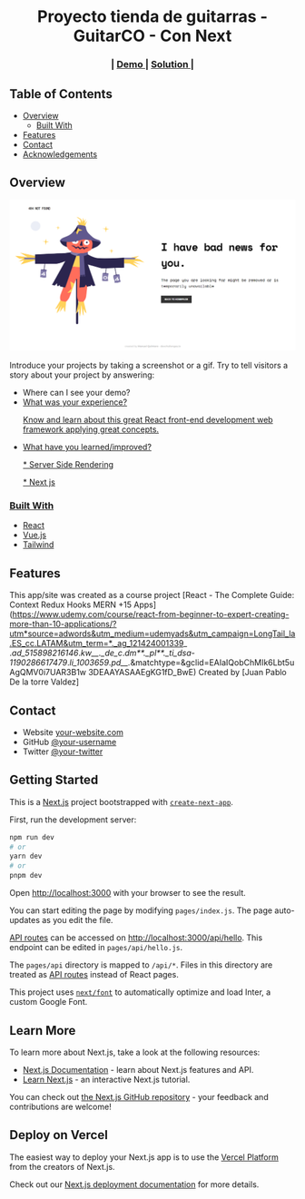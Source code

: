 <!-- Please update value in the {}  -->

<h1 align="center">Proyecto tienda de guitarras - GuitarCO - Con Next</h1>

<div align="center">
  <h3>
  <span> | </span>
    <a href="https://guitarco-next.vercel.app/">
      Demo
    </a>
    <span> | </span>
    <a href="https://github.com/Mluz1123/guitarco-next">
      Solution
    </a>
    <span> | </span>
  </h3>
</div>

<!-- TABLE OF CONTENTS -->

## Table of Contents

- [Overview](#overview)
  - [Built With](#built-with)
- [Features](#features)
- [Contact](#contact)
- [Acknowledgements](#acknowledgements)

<!-- OVERVIEW -->

## Overview

![screenshot](https://github.com/Mluz1123/404-not-found/blob/main/img/Overview.PNG)

Introduce your projects by taking a screenshot or a gif. Try to tell visitors a story about your project by answering:

- Where can I see your demo?
  <a href="https://guitarco-next.vercel.app/">
- What was your experience?
    <P>Know and learn about this great React front-end development web framework applying great concepts.</P>
- What have you learned/improved?
    <p>* Server Side Rendering</p>
    <p>* Next js</p>

### Built With

<!-- This section should list any major frameworks that you built your project using. Here are a few examples.-->

- [React](https://reactjs.org/)
- [Vue.js](https://vuejs.org/)
- [Tailwind](https://tailwindcss.com/)

## Features

<!-- List the features of your application or follow the template. Don't share the figma file here :) -->

This app/site was created as a course project [React - The Complete Guide: Context Redux Hooks MERN +15 Apps](https://www.udemy.com/course/react-from-beginner-to-expert-creating-more-than-10-applications/?utm*source=adwords&utm_medium=udemyads&utm_campaign=LongTail_la.ES_cc.LATAM&utm_term=*._ag_121424001339_ ._ad_515898216146_._kw\_\_.\_de_c_._dm**.\_pl**.\_ti_dsa-1190286617479_._li_1003659_._pd\_\_._&matchtype=&gclid=EAIaIQobChMIk6Lbt5uAgQMV0i7UAR3B1w 3DEAAYASAAEgKG1fD_BwE) Created by [Juan Pablo De la torre Valdez]

## Contact

- Website [your-website.com](https://{your-web-site-link})
- GitHub [@your-username](https://github.com/Mluz1123)
- Twitter [@your-twitter](https://{twitter.com/your-username})

## Getting Started

This is a [Next.js](https://nextjs.org/) project bootstrapped with [`create-next-app`](https://github.com/vercel/next.js/tree/canary/packages/create-next-app).

First, run the development server:

```bash
npm run dev
# or
yarn dev
# or
pnpm dev
```

Open [http://localhost:3000](http://localhost:3000) with your browser to see the result.

You can start editing the page by modifying `pages/index.js`. The page auto-updates as you edit the file.

[API routes](https://nextjs.org/docs/api-routes/introduction) can be accessed on [http://localhost:3000/api/hello](http://localhost:3000/api/hello). This endpoint can be edited in `pages/api/hello.js`.

The `pages/api` directory is mapped to `/api/*`. Files in this directory are treated as [API routes](https://nextjs.org/docs/api-routes/introduction) instead of React pages.

This project uses [`next/font`](https://nextjs.org/docs/basic-features/font-optimization) to automatically optimize and load Inter, a custom Google Font.

## Learn More

To learn more about Next.js, take a look at the following resources:

- [Next.js Documentation](https://nextjs.org/docs) - learn about Next.js features and API.
- [Learn Next.js](https://nextjs.org/learn) - an interactive Next.js tutorial.

You can check out [the Next.js GitHub repository](https://github.com/vercel/next.js/) - your feedback and contributions are welcome!

## Deploy on Vercel

The easiest way to deploy your Next.js app is to use the [Vercel Platform](https://vercel.com/new?utm_medium=default-template&filter=next.js&utm_source=create-next-app&utm_campaign=create-next-app-readme) from the creators of Next.js.

Check out our [Next.js deployment documentation](https://nextjs.org/docs/deployment) for more details.

